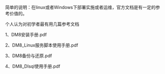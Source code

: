 简单的说明：在linux或者Windows下部署实施或者运维，官方文档是有一定的参考价值的。

个人认为对初学者最有用几篇参考文档

1、DM8安装手册.pdf

2、DM8_Linux服务脚本使用手册.pdf

3、DM8备份与还原.pdf

4、DM8_DIsql使用手册.pdf